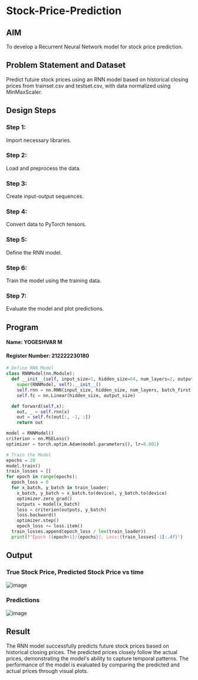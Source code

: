# Stock-Price-Prediction
## AIM

To develop a Recurrent Neural Network model for stock price prediction.

## Problem Statement and Dataset

Predict future stock prices using an RNN model based on historical closing prices from trainset.csv and testset.csv, with data normalized using MinMaxScaler.

## Design Steps

### Step 1:
Import necessary libraries.

### Step 2:
Load and preprocess the data.

### Step 3:
Create input-output sequences.

### Step 4: 
Convert data to PyTorch tensors.

### Step 5:
Define the RNN model.

### Step 6:
Train the model using the training data.

### Step 7:
Evaluate the model and plot predictions.

## Program
#### Name: YOGESHVAR M
#### Register Number: 212222230180

```Python 
# Define RNN Model
class RNNModel(nn.Module):
  def __init__(self, input_size=1, hidden_size=64, num_layers=2, output_size=1):
    super(RNNModel, self).__init__()
    self.rnn = nn.RNN(input_size, hidden_size, num_layers, batch_first = True)
    self.fc = nn.Linear(hidden_size, output_size)

  def forward(self,x):
    out, _ = self.rnn(x)
    out = self.fc(out[:, -1, :])
    return out

model = RNNModel()
criterion = nn.MSELoss()
optimizer = torch.optim.Adam(model.parameters(), lr=0.001)

# Train the Model
epochs = 20
model.train()
train_losses = []
for epoch in range(epochs):
  epoch_loss = 0
  for x_batch, y_batch in train_loader:
    x_batch, y_batch = x_batch.to(device), y_batch.to(device)
    optimizer.zero_grad()
    outputs = model(x_batch)
    loss = criterion(outputs, y_batch)
    loss.backward()
    optimizer.step()
    epoch_loss += loss.item()
  train_losses.append(epoch_loss / len(train_loader))
  print(f"Epoch [{epoch+1}/{epochs}], Loss:{train_losses[-1]:.4f}")
```

## Output

### True Stock Price, Predicted Stock Price vs time

![image](https://github.com/user-attachments/assets/654ee233-adcd-4c1f-9dc4-9586296326a9)

### Predictions 

![image](https://github.com/user-attachments/assets/867db44e-a878-43b7-bb6f-27236b226829)

## Result

The RNN model successfully predicts future stock prices based on historical closing prices. The predicted prices closely follow the actual prices, demonstrating the model's ability to capture temporal patterns. The performance of the model is evaluated by comparing the predicted and actual prices through visual plots.
